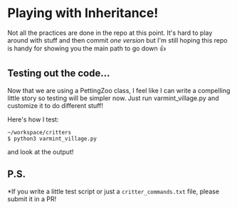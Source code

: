 # Playing with Inheritance!

Not all the practices are done in the repo at this point. It's hard to play around with stuff and then commit *one version* but I'm still hoping this repo is handy for showing you the main path to go down :thumbsup:

## Testing out the code...

Now that we are using a PettingZoo class, I feel like I can write a compelling little story so testing will be simpler now. Just run varmint_village.py and customize it to do different stuff!

Here's how I test:

```
~/workspace/critters
$ python3 varmint_village.py
```

and look at the output!

## P.S.

*If you write a little test script or just a `critter_commands.txt` file, please submit it in a PR!
